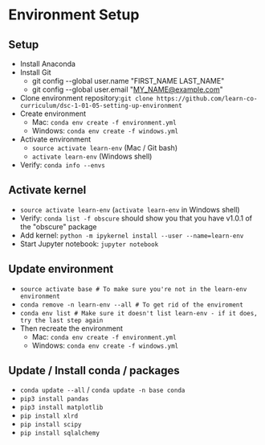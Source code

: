 # Environment Setup
## Setup
- Install Anaconda
- Install Git
  - git config --global user.name "FIRST_NAME LAST_NAME"
  - git config --global user.email "MY_NAME@example.com"
- Clone environment repository:`git clone https://github.com/learn-co-curriculum/dsc-1-01-05-setting-up-environment`
- Create environment
  - Mac: `conda env create -f environment.yml`
  - Windows: `conda env create -f windows.yml`
- Activate environment
  - `source activate learn-env` (Mac / Git bash)
  - `activate learn-env` (Windows shell)
- Verify: `conda info --envs`
## Activate kernel
- `source activate learn-env` (`activate learn-env` in Windows shell)
- Verify: `conda list -f obscure` should show you that you have v1.0.1 of the "obscure" package
- Add kernel: `python -m ipykernel install --user --name=learn-env`
- Start Jupyter notebook: `jupyter notebook`
## Update environment
- `source activate base # To make sure you're not in the learn-env environment`
- `conda remove -n learn-env --all # To get rid of the enviroment`
- `conda env list # Make sure it doesn't list learn-env - if it does, try the last step again`
- Then recreate the environment
  - Mac: `conda env create -f environment.yml`
  - Windows: `conda env create -f windows.yml`
## Update / Install conda / packages
- `conda update --all` / `conda update -n base conda`
- `pip3 install pandas`
- `pip3 install matplotlib`
- `pip install xlrd`
- `pip install scipy`
- `pip install sqlalchemy`